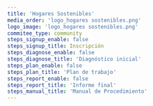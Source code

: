 ```yaml
---
title: 'Hogares Sostenibles'
media_order: 'logo_hogares sostenibles.png'
logo_image: 'logo_hogares sostenibles.png'
commitee_type: community
steps_signup_enable: false
steps_signup_title: Inscripción
steps_diagnose_enable: false
steps_diagnose_title: 'Diagnóstico inicial'
steps_plan_enable: false
steps_plan_title: 'Plan de trabajo'
steps_report_enable: false
steps_report_title: 'Informe final'
steps_manual_title: 'Manual de Procedimiento'
---
```


